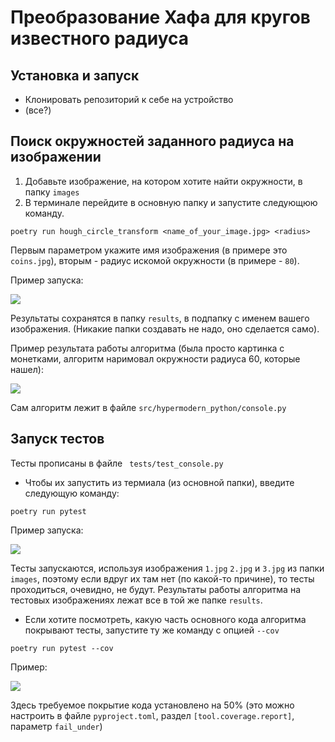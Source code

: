 # Преобразование Хафа для кругов известного радиуса 

## Установка и запуск 
* Клонировать репозиторий к себе на устройство
* (все?)

## Поиск окружностей заданного радиуса на изображении

1) Добавьте изображение, на котором хотите найти окружности, в папку ```images```
2) В терминале перейдите в основную папку и запустите следующюю команду. 

```
poetry run hough_circle_transform <name_of_your_image.jpg> <radius>
```
Первым параметром укажите имя изображения (в примере это ```coins.jpg```), вторым - радиус искомой окружности (в примере - ```80```).

Пример запуска:

<image src="readme_pictures/1.jpg">

Результаты сохранятся в папку ```results```, в подпапку с именем вашего изображения. (Никакие папки создавать не надо, оно сделается само). 

Пример результата работы алгоритма (была просто картинка с монетками, алгоритм наримовал окружности радиуса 60, которые нашел): 

<image src="readme_pictures/result_60.jpg">

Сам алгоритм лежит в файле ``` src/hypermodern_python/console.py ```

## Запуск тестов 

Тесты прописаны в файле ``` tests/test_console.py```
* Чтобы их запустить из термиала (из основной папки), введите следующую команду: 

```
poetry run pytest 
```
Пример запуска:

<image src="readme_pictures/2.jpg">

Тесты запускаются, используя изображения ```1.jpg``` ```2.jpg``` и ```3.jpg``` из папки ```images```, поэтому если вдруг их там нет (по какой-то причине), то тесты проходиться, очевидно, не будут.
Результаты работы алгоритма на тестовых изображениях лежат все в той же папке ```results```.

* Если хотите посмотреть, какую часть основного кода алгоритма покрывают тесты, запустите ту же команду с опцией ```--cov```

```
poetry run pytest --cov
```
Пример:

<image src="readme_pictures/3.jpg">

Здесь требуемое покрытие кода установлено на 50% (это можно настроить в файле ```pyproject.toml```, раздел ```[tool.coverage.report]```, параметр ```fail_under```)



